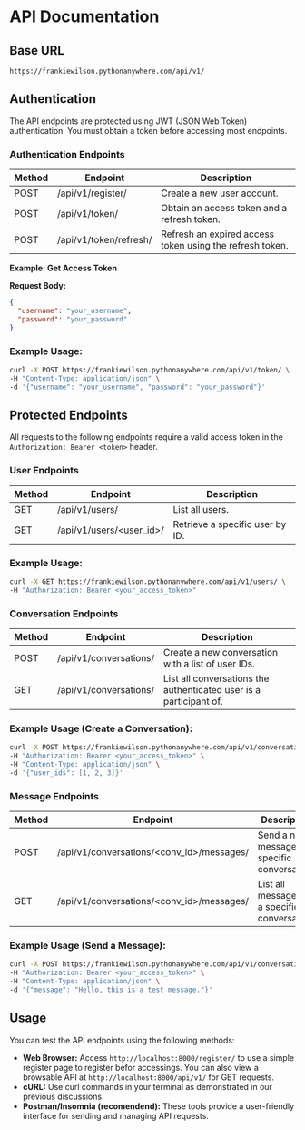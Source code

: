 # API Documentation

## Base URL
```
https://frankiewilson.pythonanywhere.com/api/v1/
```

## Authentication
The API endpoints are protected using JWT (JSON Web Token) authentication. You must obtain a token before accessing most endpoints. 

### Authentication Endpoints
| Method | Endpoint               | Description                                   |
|--------|-----------------------|-----------------------------------------------|
| POST   | /api/v1/register/     | Create a new user account.                   |
| POST   | /api/v1/token/        | Obtain an access token and a refresh token.  |
| POST   | /api/v1/token/refresh/| Refresh an expired access token using the refresh token. |

**Example: Get Access Token**

**Request Body:**
```json
{
  "username": "your_username",
  "password": "your_password"
}
```

### Example Usage:
```bash
curl -X POST https://frankiewilson.pythonanywhere.com/api/v1/token/ \
-H "Content-Type: application/json" \
-d '{"username": "your_username", "password": "your_password"}'
```

## Protected Endpoints
All requests to the following endpoints require a valid access token in the `Authorization: Bearer <token>` header.

### User Endpoints
| Method | Endpoint                  | Description                          |
|--------|---------------------------|--------------------------------------|
| GET    | /api/v1/users/            | List all users.                     |
| GET    | /api/v1/users/<user_id>/   | Retrieve a specific user by ID.    |

### Example Usage:
```bash
curl -X GET https://frankiewilson.pythonanywhere.com/api/v1/users/ \
-H "Authorization: Bearer <your_access_token>"
```

### Conversation Endpoints
| Method | Endpoint                       | Description                                          |
|--------|--------------------------------|------------------------------------------------------|
| POST   | /api/v1/conversations/         | Create a new conversation with a list of user IDs. |
| GET    | /api/v1/conversations/         | List all conversations the authenticated user is a participant of. |

### Example Usage (Create a Conversation):
```bash
curl -X POST https://frankiewilson.pythonanywhere.com/api/v1/conversations/ \
-H "Authorization: Bearer <your_access_token>" \
-H "Content-Type: application/json" \
-d '{"user_ids": [1, 2, 3]}'
```

### Message Endpoints
| Method | Endpoint                            | Description                                   |
|--------|-------------------------------------|-----------------------------------------------|
| POST   | /api/v1/conversations/<conv_id>/messages/ | Send a new message to a specific conversation. |
| GET    | /api/v1/conversations/<conv_id>/messages/ | List all messages in a specific conversation. |

### Example Usage (Send a Message):
```bash
curl -X POST https://frankiewilson.pythonanywhere.com/api/v1/conversations/<conv_id>/messages/ \
-H "Authorization: Bearer <your_access_token>" \
-H "Content-Type: application/json" \
-d '{"message": "Hello, this is a test message."}'
```

## Usage
You can test the API endpoints using the following methods:

- **Web Browser:** Access `http://localhost:8000/register/` to use a simple register page to register befor accessings. You can also view a browsable API at `http://localhost:8000/api/v1/` for GET requests.
- **cURL:** Use curl commands in your terminal as demonstrated in our previous discussions.
- **Postman/Insomnia (recomendend):** These tools provide a user-friendly interface for sending and managing API requests.
